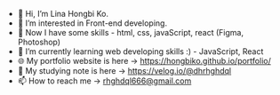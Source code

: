 - 👋 Hi, I’m Lina Hongbi Ko.
- 👀 I’m interested in Front-end developing.
- 💜 Now I have some skills - html, css, javaScript, react (Figma, Photoshop)
- 🌱 I’m currently learning web developing skills :) - JavaScript, React
- 🌐 My portfolio website is here -> https://hongbiko.github.io/portfolio/
- 📝 My studying note is here -> https://velog.io/@dhrhghdql
- 📫 How to reach me -> rhghdql666@gmail.com

<!---
HongbiKo/HongbiKo is a ✨ special ✨ repository because its `README.md` (this file) appears on your GitHub profile.
You can click the Preview link to take a look at your changes.
--->
